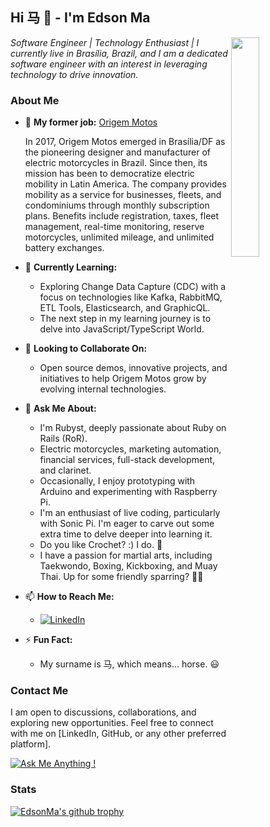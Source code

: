 
  
## Hi 马 👋 - I'm Edson Ma
<img align='right' src="https://github.com/edsonma/edsonma/assets/711579/2aaca4c9-1047-4c54-a13e-5c536fdd67bd" width=30% />
<p><em>Software Engineer | Technology Enthusiast | I currently live in Brasília, Brazil, and I am a dedicated software engineer with an interest in leveraging technology to drive innovation. </em>
  
### About Me

- 🔭 **My former job:** [Origem Motos](https://www.instagram.com/origemmotos/)

  In 2017, Origem Motos emerged in Brasília/DF as the pioneering designer and manufacturer of electric motorcycles in Brazil. Since then, its mission has been to democratize electric mobility in Latin America. The company provides mobility as a service for businesses, fleets, and condominiums through monthly subscription plans. Benefits include registration, taxes, fleet management, real-time monitoring, reserve motorcycles, unlimited mileage, and unlimited battery exchanges.

- 🌱 **Currently Learning:**
  - Exploring Change Data Capture (CDC) with a focus on technologies like Kafka, RabbitMQ, ETL Tools, Elasticsearch, and GraphicQL.
  - The next step in my learning journey is to delve into JavaScript/TypeScript World.

- 👯 **Looking to Collaborate On:**
  - Open source demos, innovative projects, and initiatives to help Origem Motos grow by evolving internal technologies.

- 💬 **Ask Me About:**
  - I'm Rubyst, deeply passionate about Ruby on Rails (RoR).
  - Electric motorcycles, marketing automation, financial services, full-stack development, and clarinet.
  - Occasionally, I enjoy prototyping with Arduino and experimenting with Raspberry Pi.
  - I'm an enthusiast of live coding, particularly with Sonic Pi. I'm eager to carve out some extra time to delve deeper into learning it.
  - Do you like Crochet? :) I do. 🧶
  - I have a passion for martial arts, including Taekwondo, Boxing, Kickboxing, and Muay Thai. Up for some friendly sparring? 🥊🥋

- 📫 **How to Reach Me:**
  - [![LinkedIn](https://img.shields.io/badge/LinkedIn-0A66C2?style=for-the-badge&logo=LinkedIn&logoColor=white)](https://www.linkedin.com/in/edsonma/)
  
- ⚡ **Fun Fact:**
  -   My surname is 马, which means... horse. 😃

### Contact Me

I am open to discussions, collaborations, and exploring new opportunities. Feel free to connect with me on [LinkedIn, GitHub, or any other preferred platform].

[![Ask Me Anything !](https://img.shields.io/badge/Ask%20me-anything-1abc9c.svg)](https://GitHub.com/edsonma)


### Stats 
[![EdsonMa's github trophy](https://github-profile-trophy.vercel.app/?username=edsonma&row=1)](https://github.com/ryo-ma/github-profile-trophy)

